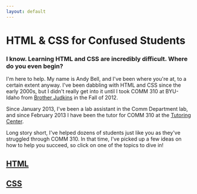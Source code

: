 ```yaml
---
layout: default
---
```


# HTML & CSS for Confused Students

### I know. Learning HTML and CSS are incredibly difficult. Where do you even begin?

I'm here to help. My name is Andy Bell, and I've been where you're at, to a certain extent anyway. I've been dabbling with HTML and CSS since the early 2000s, but I didn't really get into it until I took COMM 310 at BYU-Idaho from [Brother Judkins](http://www.brotherjudkins.com) in the Fall of 2012.

Since January 2013, I've been a lab assistant in the Comm Department lab, and since February 2013 I have been the tutor for COMM 310 at the [Tutoring Center](http://www.byui.edu/tutoringcenter).

Long story short, I've helped dozens of students just like you as they've struggled through COMM 310. In that time, I've picked up a few ideas on how to help you succeed, so click on one of the topics to dive in!

## [HTML](/html/)
## [CSS](/css/)